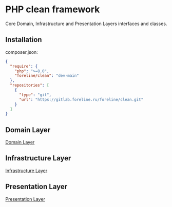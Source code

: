 # PHP clean framework

Core Domain, Infrastructure and Presentation Layers interfaces and classes.

## Installation

composer.json:
```json
{
  "require": {
    "php": ">=8.0",
    "foreline/clean": "dev-main"
  },
  "repositories": [
    {
      "type": "git",
      "url": "https://gitlab.foreline.ru/foreline/clean.git"
    }
  ]
}
```

## Domain Layer

[Domain Layer](./src/Domain/README.md)

## Infrastructure Layer

[Infrastructure Layer](./src/Infrastructure/README.md)

## Presentation Layer

[Presentation Layer](./src/Presentation/README.md)